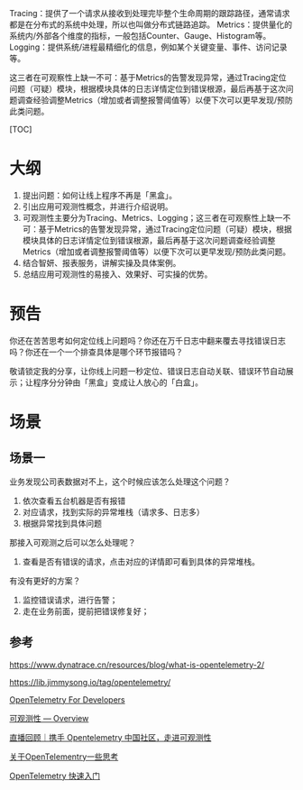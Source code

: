 

Tracing：提供了一个请求从接收到处理完毕整个生命周期的跟踪路径，通常请求都是在分布式的系统中处理，所以也叫做分布式链路追踪。
Metrics：提供量化的系统内/外部各个维度的指标，一般包括Counter、Gauge、Histogram等。
Logging：提供系统/进程最精细化的信息，例如某个关键变量、事件、访问记录等。

这三者在可观察性上缺一不可：基于Metrics的告警发现异常，通过Tracing定位问题（可疑）模块，根据模块具体的日志详情定位到错误根源，最后再基于这次问题调查经验调整Metrics（增加或者调整报警阈值等）以便下次可以更早发现/预防此类问题。

[TOC]

# 大纲

1. 提出问题：如何让线上程序不再是「黑盒」。
2. 引出应用可观测性概念，并进行介绍说明。
3. 可观测性主要分为Tracing、Metrics、Logging；这三者在可观察性上缺一不可：基于Metrics的告警发现异常，通过Tracing定位问题（可疑）模块，根据模块具体的日志详情定位到错误根源，最后再基于这次问题调查经验调整Metrics（增加或者调整报警阈值等）以便下次可以更早发现/预防此类问题。
4. 结合智妍、报表服务，讲解实操及具体案例。
5. 总结应用可观测性的易接入、效果好、可实操的优势。

# 预告

你还在苦苦思考如何定位线上问题吗？你还在万千日志中翻来覆去寻找错误日志吗？你还在一个一个排查具体是哪个环节报错吗？

敬请锁定我的分享，让你线上问题一秒定位、错误日志自动关联、错误环节自动展示；让程序分分钟由「黑盒」变成让人放心的「白盒」。

# 场景

## 场景一

业务发现公司表数据对不上，这个时候应该怎么处理这个问题？

1. 依次查看五台机器是否有报错
2. 对应请求，找到实际的异常堆栈（请求多、日志多）
3. 根据异常找到具体问题

那接入可观测之后可以怎么处理呢？

1. 查看是否有错误的请求，点击对应的详情即可看到具体的异常堆栈。

有没有更好的方案？

1. 监控错误请求，进行告警；
2. 走在业务前面，提前把错误修复好；

## 参考

https://www.dynatrace.cn/resources/blog/what-is-opentelemetry-2/

https://lib.jimmysong.io/tag/opentelemetry/

[OpenTelemetry For Developers](https://www.slideshare.net/kbrockhoff/opentelemetry-for-developers)

[可观测性 — Overview](https://blog.csdn.net/Jmilk/article/details/126337586)

[直播回顾｜携手 Opentelemetry 中国社区，走进可观测性](http://blog.daocloud.io/8225.html)

[关于OpenTelementry一些思考](https://developer.aliyun.com/article/741307)

[OpenTelemetry 快速入门](https://github.com/open-telemetry/docs-cn/blob/main/QUICKSTART.md#%E4%B8%8A%E4%B8%8B%E6%96%87%E4%BC%A0%E6%92%AD)